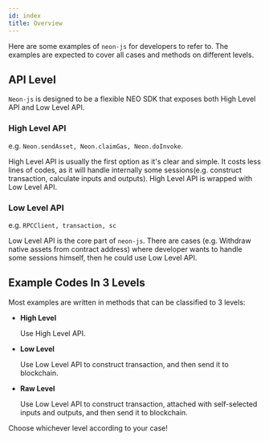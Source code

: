 ```yaml
---
id: index
title: Overview
---
```


Here are some examples of `neon-js` for developers to refer to. The examples are
expected to cover all cases and methods on different levels.

## API Level

`Neon-js` is designed to be a flexible NEO SDK that exposes both High Level API
and Low Level API.

### High Level API

e.g. `Neon.sendAsset, Neon.claimGas, Neon.doInvoke`.

High Level API is usually the first option as it's clear and simple. It costs
less lines of codes, as it will handle internally some sessions(e.g. construct
transaction, calculate inputs and outputs). High Level API is wrapped with Low
Level API.

### Low Level API

e.g. `RPCClient, transaction, sc`

Low Level API is the core part of `neon-js`. There are cases (e.g. Withdraw
native assets from contract address) where developer wants to handle some
sessions himself, then he could use Low Level API.

## Example Codes In 3 Levels

Most examples are written in methods that can be classified to 3 levels:

- **High Level**

  Use High Level API.

- **Low Level**

  Use Low Level API to construct transaction, and then send it to blockchain.

- **Raw Level**

  Use Low Level API to construct transaction, attached with self-selected inputs
  and outputs, and then send it to blockchain.

Choose whichever level according to your case!
